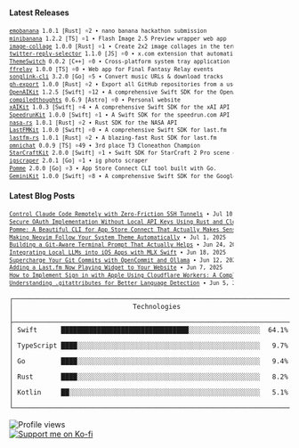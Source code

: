 #### Latest Releases





























<!-- Recent Releases -->
<div style="width: 80%; text-align: right;">
<pre style="text-align: left; margin-left: auto; font-size: 0.7em; line-height: 1.4;">
<a href="https://github.com/guitaripod/emobanana/releases/tag/1.0.1">emobanana</a> 1.0.1 [Rust] ⭐2 • nano banana hackathon submission
<a href="https://github.com/guitaripod/minibanana/releases/tag/v1.2.2">minibanana</a> 1.2.2 [TS] ⭐1 • Flash Image 2.5 Preview wrapper web app
<a href="https://github.com/guitaripod/image-collage/releases/tag/1.0.0">image-collage</a> 1.0.0 [Rust] ⭐1 • Create 2x2 image collages in the terminal
<a href="https://github.com/guitaripod/twitter-reply-selector/releases/tag/1.1.0">twitter-reply-selector</a> 1.1.0 [JS] ⭐0 • x.com extension that automatically selects "replies from verified accounts only"
<a href="https://github.com/guitaripod/ThemeSwitch/releases/tag/0.0.2">ThemeSwitch</a> 0.0.2 [C++] ⭐0 • Cross-platform system tray application for toggling dark/light mode
<a href="https://github.com/guitaripod/ffrelay/releases/tag/1.0.0">ffrelay</a> 1.0.0 [TS] ⭐0 • Web app for Final Fantasy Relay events
<a href="https://github.com/guitaripod/songlink-cli/releases/tag/v3.2.0">songlink-cli</a> 3.2.0 [Go] ⭐5 • Convert music URLs & download tracks
<a href="https://github.com/guitaripod/gh-export/releases/tag/1.0.0">gh-export</a> 1.0.0 [Rust] ⭐2 • Export all GitHub repositories from a user account
<a href="https://github.com/guitaripod/OpenAIKit/releases/tag/1.2.5">OpenAIKit</a> 1.2.5 [Swift] ⭐12 • A comprehensive Swift SDK for the OpenAI API.
<a href="https://github.com/guitaripod/compiledthoughts/releases/tag/0.6.9">compiledthoughts</a> 0.6.9 [Astro] ⭐0 • Personal website 
<a href="https://github.com/guitaripod/xAIKit/releases/tag/1.0.3">xAIKit</a> 1.0.3 [Swift] ⭐4 • A comprehensive Swift SDK for the xAI API
<a href="https://github.com/guitaripod/SpeedrunKit/releases/tag/1.0.0">SpeedrunKit</a> 1.0.0 [Swift] ⭐1 • A Swift SDK for the speedrun.com API
<a href="https://github.com/guitaripod/nasa-rs/releases/tag/1.0.1">nasa-rs</a> 1.0.1 [Rust] ⭐2 • Rust SDK for the NASA API
<a href="https://github.com/guitaripod/LastFMKit/releases/tag/1.0.0">LastFMKit</a> 1.0.0 [Swift] ⭐0 • A comprehensive Swift SDK for last.fm
<a href="https://github.com/guitaripod/lastfm-rs/releases/tag/1.0.1">lastfm-rs</a> 1.0.1 [Rust] ⭐2 • A blazing-fast Rust SDK for last.fm
<a href="https://github.com/guitaripod/omnichat/releases/tag/0.0.9">omnichat</a> 0.0.9 [TS] ⭐49 • 3rd place T3 Cloneathon Champion
<a href="https://github.com/guitaripod/StarCraftKit/releases/tag/2.0.0">StarCraftKit</a> 2.0.0 [Swift] ⭐1 • Swift SDK for StarCraft 2 Pro scene data
<a href="https://github.com/guitaripod/igscraper/releases/tag/2.0.1">igscraper</a> 2.0.1 [Go] ⭐1 • ig photo scraper
<a href="https://github.com/guitaripod/Pomme/releases/tag/2.0.0">Pomme</a> 2.0.0 [Go] ⭐3 • App Store Connect CLI tool built with Go.
<a href="https://github.com/guitaripod/GeminiKit/releases/tag/1.0.0">GeminiKit</a> 1.0.0 [Swift] ⭐8 • A comprehensive Swift SDK for the Google Gemini API
</pre>
</div>
<!-- End Recent Releases -->






























#### Latest Blog Posts
<!-- Recent Blog Posts -->
<div style="width: 80%; text-align: right;">
<pre style="text-align: left; margin-left: auto; font-size: 0.7em; line-height: 1.4;">
<a href="https://compiledthoughts.pages.dev/blog/claude-code-remote-ssh-tunnel/">Control Claude Code Remotely with Zero-Friction SSH Tunnels</a> • Jul 10, 2025
<a href="https://compiledthoughts.pages.dev/blog/oauth-without-local-api-keys-rust-cloudflare-workers/">Secure OAuth Implementation Without Local API Keys Using Rust and Cloudflare Workers</a> • Jul 7, 2025
<a href="https://compiledthoughts.pages.dev/blog/pomme-beautiful-cli-app-store-connect/">Pomme: A Beautiful CLI for App Store Connect That Actually Makes Sense</a> • Jul 2, 2025
<a href="https://compiledthoughts.pages.dev/blog/neovim-auto-theme-switching/">Making Neovim Follow Your System Theme Automatically</a> • Jul 1, 2025
<a href="https://compiledthoughts.pages.dev/blog/git-aware-terminal-prompt/">Building a Git-Aware Terminal Prompt That Actually Helps</a> • Jun 24, 2025
<a href="https://compiledthoughts.pages.dev/blog/integrating-mlx-local-llms-ios-apps/">Integrating Local LLMs into iOS Apps with MLX Swift</a> • Jun 18, 2025
<a href="https://compiledthoughts.pages.dev/blog/supercharge-git-commits-with-opencommit-and-ollama/">Supercharge Your Git Commits with OpenCommit and Ollama</a> • Jun 12, 2025
<a href="https://compiledthoughts.pages.dev/blog/adding-lastfm-now-playing-to-your-website/">Adding a Last.fm Now Playing Widget to Your Website</a> • Jun 7, 2025
<a href="https://compiledthoughts.pages.dev/blog/sign-in-with-apple-cloudflare/">How to Implement Sign in with Apple Using Cloudflare Workers: A Complete Guide</a> • Jun 5, 2025
<a href="https://compiledthoughts.pages.dev/blog/understanding-gitattributes-for-better-language-detection/">Understanding .gitattributes for Better Language Detection</a> • Jun 5, 2025
</pre>
</div>
<!-- End Recent Blog Posts -->
</div>

```
┌──────────────────────────────────────────────────────────────────────────────┐
│                              Technologies                                    │
├──────────────────────────────────────────────────────────────────────────────┤
│ Swift      ████████████████████████████████░░░░░░░░░░░░░░░░░░  64.1% │
│ TypeScript ████░░░░░░░░░░░░░░░░░░░░░░░░░░░░░░░░░░░░░░░░░░░░░░   9.7% │
│ Go         ████░░░░░░░░░░░░░░░░░░░░░░░░░░░░░░░░░░░░░░░░░░░░░░   9.4% │
│ Rust       ████░░░░░░░░░░░░░░░░░░░░░░░░░░░░░░░░░░░░░░░░░░░░░░   8.2% │
│ Kotlin     ██░░░░░░░░░░░░░░░░░░░░░░░░░░░░░░░░░░░░░░░░░░░░░░░░   5.1% │
└──────────────────────────────────────────────────────────────────────────────┘
```

<div style="display: flex; justify-content: space-between; align-items: flex-start;">
  <div style="width: 35%;">
    <img src="https://komarev.com/ghpvc/?username=guitaripod&label=Profile%20views&color=0e75b6&style=flat" alt="Profile views" /><br>
    <a href="https://ko-fi.com/A0A6EOA7C"><img src="https://ko-fi.com/img/githubbutton_sm.svg" alt="Support me on Ko-fi" /></a><br>
  </div>
